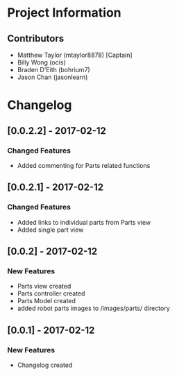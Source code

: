 # Project Information
## Contributors
- Matthew Taylor (mtaylor8878) [Captain]
- Billy Wong     (ocis)
- Braden D'Eith  (bohrium7)
- Jason Chan     (jasonlearn)

# Changelog
## [0.0.2.2] - 2017-02-12
### Changed Features
- Added commenting for Parts related functions

## [0.0.2.1] - 2017-02-12
### Changed Features
- Added links to individual parts from Parts view
- Added single part view

## [0.0.2] - 2017-02-12
### New Features
- Parts view created
- Parts controller created
- Parts Model created
- added robot parts images to /images/parts/ directory

## [0.0.1] - 2017-02-12
### New Features
- Changelog created

